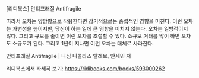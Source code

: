 [리디북스] 안티프래질 Antifragile

따라서 오차는 양방향으로 작용한다면 장기적으로는 중립적인 영향을 미친다. 이런 오차는 가변성을 높이지만, 당신이 하는 일에 큰 영향을 미치지 않는다. 오차는 일방적이지 않다. 그리고 규모를 줄이면 이런 오차를 조절할 수 있다. 소규모 거래를 많이 하면 오차도 소규모가 된다. 그리고 1년이 지나면 이런 오차는 대체로 사라진다.

안티프래질 Antifragile | 나심 니콜라스 탈레브, 안세민 저

리디북스에서 자세히 보기: https://ridibooks.com/books/593000262